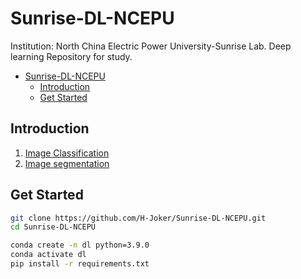 # Sunrise-DL-NCEPU
Institution: North China Electric Power University-Sunrise Lab. Deep learning Repository for study.

- [Sunrise-DL-NCEPU](#sunrise-dl-ncepu)
  - [Introduction](#introduction)
  - [Get Started](#get-started)
## Introduction
1. [Image Classification](./image_classification/)
2. [Image segmentation](./image_segmentation/)
## Get Started
```bash
git clone https://github.com/H-Joker/Sunrise-DL-NCEPU.git
cd Sunrise-DL-NCEPU
```

```bash
conda create -n dl python=3.9.0
conda activate dl
pip install -r requirements.txt
```